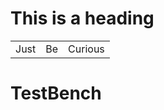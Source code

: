 <h1>This is a heading</h1>

<table>
<tr>
<td>Just</td>
<td>Be</td>
<td>Curious</td>
</tr>
</table>

# TestBench
